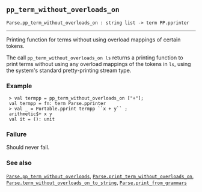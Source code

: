 ## `pp_term_without_overloads_on`

``` hol4
Parse.pp_term_without_overloads_on : string list -> term PP.pprinter
```

------------------------------------------------------------------------

Printing function for terms without using overload mappings of certain
tokens.

The call `pp_term_without_overloads_on ls` returns a printing function
to print terms without using any overload mappings of the tokens in
`ls`, using the system's standard pretty-printing stream type.

### Example

``` hol4
 > val termpp = pp_term_without_overloads_on ["+"];
 val termpp = fn: term Parse.pprinter
 > val _ = Portable.pprint termpp ``x + y`` ;
 arithmetic$+ x y
 val it = (): unit
```

### Failure

Should never fail.

### See also

[`Parse.pp_term_without_overloads`](#Parse.pp_term_without_overloads),
[`Parse.print_term_without_overloads_on`](#Parse.print_term_without_overloads_on),
[`Parse.term_without_overloads_on_to_string`](#Parse.term_without_overloads_on_to_string),
[`Parse.print_from_grammars`](#Parse.print_from_grammars)
